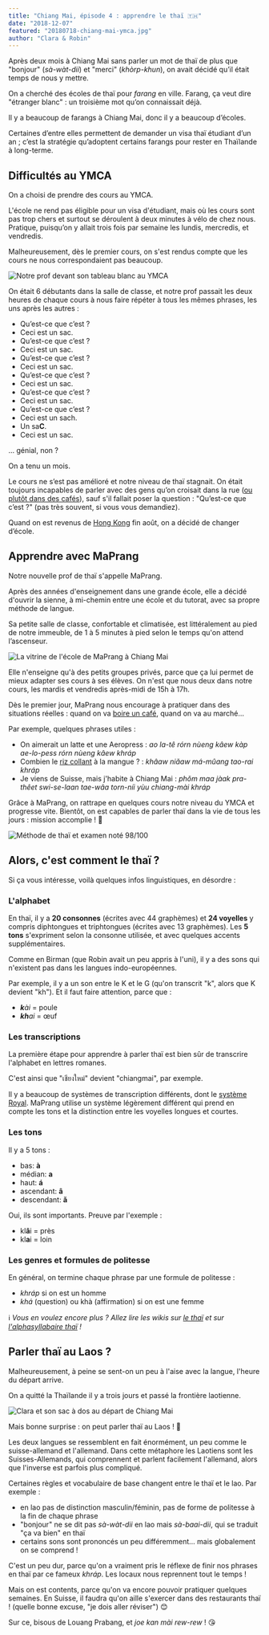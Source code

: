 ```yaml
---
title: "Chiang Mai, épisode 4 : apprendre le thaï 🇹🇭"
date: "2018-12-07"
featured: "20180718-chiang-mai-ymca.jpg"
author: "Clara & Robin"
---
```


Après deux mois à Chiang Mai sans parler un mot de thaï de plus que "bonjour"
(_sà-wàt-dii_) et "merci" (_khòrp-khun_), on avait décidé qu’il était temps de
nous y mettre.

On a cherché des écoles de thaï pour _farang_ en ville. Farang, ça veut dire
"étranger blanc" : un troisième mot qu’on connaissait déjà.

Il y a beaucoup de farangs à Chiang Mai, donc il y a beaucoup d’écoles.

Certaines d’entre elles permettent de demander un visa thaï étudiant d’un an ;
c’est la stratégie qu’adoptent certains farangs pour rester en Thaïlande à
long-terme.

## Difficultés au YMCA

On a choisi de prendre des cours au YMCA.

L'école ne rend pas éligible pour un visa d'étudiant, mais où les cours sont pas
trop chers et surtout se déroulent à deux minutes à vélo de chez nous. Pratique,
puisqu’on y allait trois fois par semaine les lundis, mercredis, et vendredis.

Malheureusement, dès le premier cours, on s'est rendus compte que les cours ne
nous correspondaient pas beaucoup.

![Notre prof devant son tableau blanc au YMCA](20180718-chiang-mai-ymca.jpg "Pratique de la prononciation au YMCA")

On était 6 débutants dans la salle de classe, et notre prof passait les deux
heures de chaque cours à nous faire répéter à tous les mêmes phrases, les uns
après les autres :

- Qu’est-ce que c’est ?
- Ceci est un sac.
- Qu’est-ce que c’est ?
- Ceci est un sac.
- Qu’est-ce que c’est ?
- Ceci est un sac.
- Qu’est-ce que c’est ?
- Ceci est un sac.
- Qu’est-ce que c’est ?
- Ceci est un sac.
- Qu’est-ce que c’est ?
- Ceci est un sach.
- Un sa**C**.
- Ceci est un sac.

... génial, non ?

On a tenu un mois.

Le cours ne s’est pas amélioré et notre niveau de thaï stagnait. On était
toujours incapables de parler avec des gens qu’on croisait dans la rue
([ou plutôt dans des cafés](https://eaudepoisson.com/2018/11/29/chiang-mai-episode-2-le-cafe/)),
sauf s'il fallait poser la question : "Qu’est-ce que c’est ?" (pas très souvent,
si vous vous demandiez).

Quand on est revenus de
[Hong Kong](https://eaudepoisson.com/2018/08/22/au-detour-dune-ruelle-street-art-a-hong-kong/)
fin août, on a décidé de changer d’école.

## Apprendre avec MaPrang

Notre nouvelle prof de thaï s'appelle MaPrang.

Après des années d'enseignement dans une grande école, elle a décidé d'ouvrir la
sienne, à mi-chemin entre une école et du tutorat, avec sa propre méthode de
langue.

Sa petite salle de classe, confortable et climatisée, est littéralement au pied
de notre immeuble, de 1 à 5 minutes à pied selon le temps qu'on attend
l’ascenseur.

![La vitrine de l'école de MaPrang à Chiang Mai](20181203-chiang-mai-maprang-ecole.jpg "L'école de MaPrang")

Elle n'enseigne qu'à des petits groupes privés, parce que ça lui permet de mieux
adapter ses cours à ses élèves. On n'est que nous deux dans notre cours, les
mardis et vendredis après-midi de 15h à 17h.

Dès le premier jour, MaPrang nous encourage à pratiquer dans des situations
réelles : quand on va
[boire un café](https://eaudepoisson.com/2018/11/29/chiang-mai-episode-2-le-cafe/),
quand on va au marché...

Par exemple, quelques phrases utiles :

- On aimerait un latte et une Aeropress : _ao la-tê rórn nùeng kâew kàp
  ae-lo-pess rórn nùeng kâew khráp_
- Combien le [riz collant](https://fr.wikipedia.org/wiki/Riz_gluant) à la mangue
  ? : _khâaw niǎaw má-mûang tao-rai khráp_
- Je viens de Suisse, mais j'habite à Chiang Mai : _phǒm maa jàak pra-thêet
  swi-se-laan tae-wâa torn-níi yùu chiang-mài khráp_

Grâce à MaPrang, on rattrape en quelques cours notre niveau du YMCA et progresse
vite. Bientôt, on est capables de parler thaï dans la vie de tous les jours :
mission accomplie ! 💪

![Méthode de thaï et examen noté 98/100](20181129-chiang-mai-maprang-livre.jpg "Notre nouveau livre de thaï et un examen réussi 🎉 (facile)")

## Alors, c'est comment le thaï ?

Si ça vous intéresse, voilà quelques infos linguistiques, en désordre :

### L'alphabet

En thaï, il y a **20 consonnes** (écrites avec 44 graphèmes) et **24 voyelles**
y compris diphtongues et triphtongues (écrites avec 13 graphèmes). Les **5
tons** s'expriment selon la consonne utilisée, et avec quelques accents
supplémentaires.

Comme en Birman (que Robin avait un peu appris à l'uni), il y a des sons qui
n'existent pas dans les langues indo-européennes.

Par exemple, il y a un son entre le K et le G (qu'on transcrit "k", alors que K
devient "kh"). Et il faut faire attention, parce que :

- _**k**ài_ = poule
- _**kh**ai_ = œuf

### Les transcriptions

La première étape pour apprendre à parler thaï est bien sûr de transcrire
l'alphabet en lettres romanes.

C'est ainsi que "เชียงใหม่" devient "chiangmai", par exemple.

Il y a beaucoup de systèmes de transcription différents, dont le
[système Royal](https://en.wikipedia.org/wiki/Royal_Thai_General_System_of_Transcription).
MaPrang utilise un système légèrement différent qui prend en compte les tons et
la distinction entre les voyelles longues et courtes.

### Les tons

Il y a 5 tons :

- bas: **à**
- médian: **a**
- haut: **á**
- ascendant: **â**
- descendant: **ǎ**

Oui, ils sont importants. Preuve par l'exemple :

- kl**â**i = près
- kl**a**i = loin

### Les genres et formules de politesse

En général, on termine chaque phrase par une formule de politesse :

- _khráp_ si on est un homme
- _khá_ (question) ou khà (affirmation) si on est une femme

ℹ *Vous en voulez encore plus ? Allez lire les wikis sur
[le thaï](https://fr.wikipedia.org/wiki/Tha%C3%AF) et sur
[l'alphasyllabaire thaï](https://fr.wikipedia.org/wiki/Alphasyllabaire_tha%C3%AF)
!*

## Parler thaï au Laos ?

Malheureusement, à peine se sent-on un peu à l'aise avec la langue, l'heure du
départ arrive.

On a quitté la Thaïlande il y a trois jours et passé la frontière laotienne.

![Clara et son sac à dos au départ de Chiang Mai](20181203-chiang-mai-depart.jpg "Le départ (ceci est un sac)")

Mais bonne surprise : on peut parler thaï au Laos ! 🎉

Les deux langues se ressemblent en fait énormément, un peu comme le
suisse-allemand et l'allemand. Dans cette métaphore les Laotiens sont les
Suisses-Allemands, qui comprennent et parlent facilement l'allemand, alors que
l'inverse est parfois plus compliqué.

Certaines règles et vocabulaire de base changent entre le thaï et le lao. Par
exemple :

- en lao pas de distinction masculin/féminin, pas de forme de politesse à la fin
  de chaque phrase
- "bonjour" ne se dit pas _sà-wàt-dii_ en lao mais _sà-baai-dii_, qui se traduit
  "ça va bien" en thaï
- certains sons sont prononcés un peu différemment... mais globalement on se
  comprend !

C'est un peu dur, parce qu'on a vraiment pris le réflexe de finir nos phrases en
thaï par ce fameux _khráp_. Les locaux nous reprennent tout le temps !

Mais on est contents, parce qu'on va encore pouvoir pratiquer quelques semaines.
En Suisse, il faudra qu'on aille s'exercer dans des restaurants thaï ! (quelle
bonne excuse, "je dois aller réviser") 😊

Sur ce, bisous de Louang Prabang, et _joe kan mài rew-rew_ ! 😘
